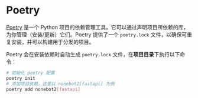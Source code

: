 # Poetry

[Poetry](https://python-poetry.org/) 是一个 Python 项目的依赖管理工具。它可以通过声明项目所依赖的库，为你管理（安装/更新）它们。Poetry 提供了一个 `poetry.lock` 文件，以确保可重复安装，并可以构建用于分发的项目。

Poetry 会在安装依赖时自动生成 `poetry.lock` 文件，在**项目目录**下执行以下命令：

```bash
# 初始化 poetry 配置
poetry init
# 添加项目依赖，这里以 nonebot2[fastapi] 为例
poetry add nonebot2[fastapi]
```
